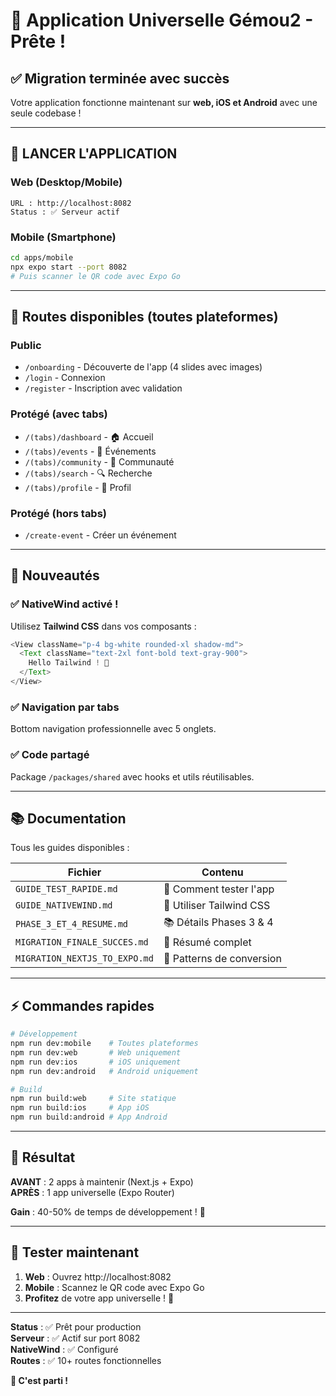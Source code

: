 # 🚀 Application Universelle Gémou2 - Prête !

## ✅ Migration terminée avec succès

Votre application fonctionne maintenant sur **web, iOS et Android** avec une seule codebase !

---

## 🎯 LANCER L'APPLICATION

### Web (Desktop/Mobile)
```
URL : http://localhost:8082
Status : ✅ Serveur actif
```

### Mobile (Smartphone)
```bash
cd apps/mobile
npx expo start --port 8082
# Puis scanner le QR code avec Expo Go
```

---

## 📱 Routes disponibles (toutes plateformes)

### Public
- `/onboarding` - Découverte de l'app (4 slides avec images)
- `/login` - Connexion
- `/register` - Inscription avec validation

### Protégé (avec tabs)
- `/(tabs)/dashboard` - 🏠 Accueil
- `/(tabs)/events` - 📅 Événements
- `/(tabs)/community` - 💬 Communauté
- `/(tabs)/search` - 🔍 Recherche
- `/(tabs)/profile` - 👤 Profil

### Protégé (hors tabs)
- `/create-event` - Créer un événement

---

## 🎨 Nouveautés

### ✅ NativeWind activé !
Utilisez **Tailwind CSS** dans vos composants :

```typescript
<View className="p-4 bg-white rounded-xl shadow-md">
  <Text className="text-2xl font-bold text-gray-900">
    Hello Tailwind ! 🎉
  </Text>
</View>
```

### ✅ Navigation par tabs
Bottom navigation professionnelle avec 5 onglets.

### ✅ Code partagé
Package `/packages/shared` avec hooks et utils réutilisables.

---

## 📚 Documentation

Tous les guides disponibles :

| Fichier | Contenu |
|---------|---------|
| `GUIDE_TEST_RAPIDE.md` | 🧪 Comment tester l'app |
| `GUIDE_NATIVEWIND.md` | 🎨 Utiliser Tailwind CSS |
| `PHASE_3_ET_4_RESUME.md` | 📚 Détails Phases 3 & 4 |
| `MIGRATION_FINALE_SUCCES.md` | 🎉 Résumé complet |
| `MIGRATION_NEXTJS_TO_EXPO.md` | 🔄 Patterns de conversion |

---

## ⚡ Commandes rapides

```bash
# Développement
npm run dev:mobile    # Toutes plateformes
npm run dev:web       # Web uniquement
npm run dev:ios       # iOS uniquement
npm run dev:android   # Android uniquement

# Build
npm run build:web     # Site statique
npm run build:ios     # App iOS
npm run build:android # App Android
```

---

## 🎊 Résultat

**AVANT** : 2 apps à maintenir (Next.js + Expo)  
**APRÈS** : 1 app universelle (Expo Router)

**Gain** : 40-50% de temps de développement ! 🚀

---

## 🧪 Tester maintenant

1. **Web** : Ouvrez http://localhost:8082
2. **Mobile** : Scannez le QR code avec Expo Go
3. **Profitez** de votre app universelle ! 🎉

---

**Status** : ✅ Prêt pour production  
**Serveur** : ✅ Actif sur port 8082  
**NativeWind** : ✅ Configuré  
**Routes** : ✅ 10+ routes fonctionnelles  

**🚀 C'est parti !**

